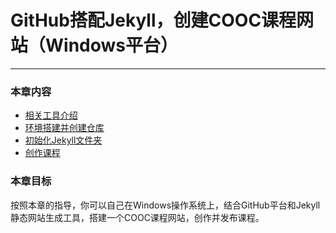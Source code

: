 # GitHub搭配Jekyll，创建COOC课程网站（Windows平台）
---

### 本章内容

* [相关工具介绍](../introduce.md)
* [环境搭建并创建仓库](environment.md)
* [初始化Jekyll文件夹](init.md)
* [创作课程](course.md)

### 本章目标
按照本章的指导，你可以自己在Windows操作系统上，结合GitHub平台和Jekyll静态网站生成工具，搭建一个COOC课程网站，创作并发布课程。